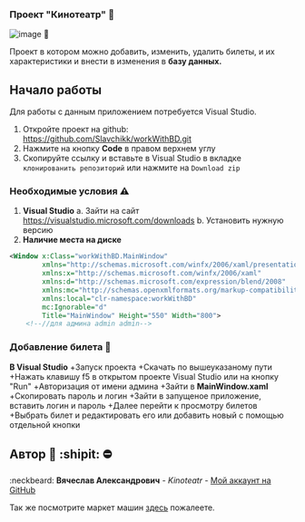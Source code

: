 ### Проект "Кинотеатр" :cinema:
![image](https://external-content.duckduckgo.com/iu/?u=https%3A%2F%2Ftse1.mm.bing.net%2Fth%3Fid%3DOIP.8YwYf3xVoKZPRq_6lwzefQHaDl%26pid%3DApi&f=1&ipt=4a557c6a3a8b5a80aa8b596d3982ca260e90bc6275185f9cdf7f827d65e30927&ipo=images) 👋

Проект в котором можно добавить, изменить, удалить билеты, и их характеристики и внести в изменения в <B>базу данных.</B>


## Начало работы

Для работы с данным приложением потребуется Visual Studio.
1. Откройте проект на github: https://github.com/Slavchikk/workWithBD.git
2. Нажмите на кнопку <B>Code</B> в правом верхнем углу
3. Скопируйте ссылку и вставьте в Visual Studio в вкладке `клонированить репозиторий` или нажмите на `Download zip`


### Необходимые условия :warning:

1. <B>Visual Studio</B>
  a. Зайти на сайт https://visualstudio.microsoft.com/downloads
  b. Установить нужную версию
2. <B>Наличие места на диске</B>

```xml
<Window x:Class="workWithBD.MainWindow"
        xmlns="http://schemas.microsoft.com/winfx/2006/xaml/presentation"
        xmlns:x="http://schemas.microsoft.com/winfx/2006/xaml"
        xmlns:d="http://schemas.microsoft.com/expression/blend/2008"
        xmlns:mc="http://schemas.openxmlformats.org/markup-compatibility/2006"
        xmlns:local="clr-namespace:workWithBD"
        mc:Ignorable="d"
        Title="MainWindow" Height="550" Width="800">
    <!--//для админа admin admin-->
```
### Добавление билета :ticket:

<B> В Visual Studio</B>
+Запуск проекта
  +Скачать по вышеуказаному пути
  +Нажать клавишу f5 в  открытом проекте Visual Studio или на кнопку "Run"
+Авторизация от имени админа
  +Зайти в <b>MainWindow.xaml</b>
  +Скопировать пароль и логин
  +Зайти в запущеное приложение, вставить логин и пароль
+Далее перейти к просмотру билетов
+Выбрать билет и редактировать его или добавить новый с помощью отдельной кнопки    


## Автор :underage: :shipit: :no_entry:

 :neckbeard: **Вячеслав Александрович** - *Kinoteatr* - [Мой аккаунт на GitHub](https://github.com/Slavchikk)

Так же посмотрите маркет машин [здесь](https://github.com/Slavchikk/CarsProject) пожалеете.



<!--
**Slavchikk/Slavchikk** is a ✨ _special_ ✨ repository because its `README.md` (this file) appears on your GitHub profile.

Here are some ideas to get you started:

- 🔭 I’m currently working on ...
- 🌱 I’m currently learning ...
- 👯 I’m looking to collaborate on ...
- 🤔 I’m looking for help with ...
- 💬 Ask me about ...
- 📫 How to reach me: ...
- 😄 Pronouns: ...
- ⚡ Fun fact: ...
-->
